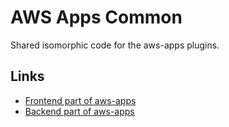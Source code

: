 <!--
Copyright Amazon.com, Inc. or its affiliates. All Rights Reserved.
SPDX-License-Identifier: Apache-2.0
-->

# AWS Apps Common

Shared isomorphic code for the aws-apps plugins.

## Links

- [Frontend part of aws-apps](https://www.npmjs.com/package/@aws/plugin-aws-apps-for-backstage)
- [Backend part of aws-apps](https://www.npmjs.com/package/@aws/plugin-aws-apps-backend-for-backstage)